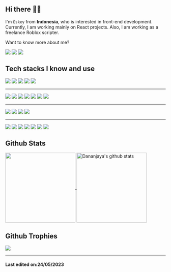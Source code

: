 ## Hi there 👋🏻

I'm `Eskey` from **Indonesia**, who is interested in front-end development. Currently, I am working mainly on React projects. Also, I am working as a freelance Roblox scripter.

Want to know more about me?

  <p>
    <a href="https://www.eskeyz.my.id" target="_blank"><img src="https://img.shields.io/badge/Website-222222?&style=flat-square&logo=About.me&logoColor=white&link=https://www.eskeyz.my.id)](https://www.eskeyz.my.id"></a>
    <a href="https://www.instagram.com/eskeyv_/" target="_blank"><img src="https://img.shields.io/badge/Instagram-222222?&style=flat-square&logo=instagram&logoColor=white&link=https://www.instagram.com/_.sanda._)](https://www.instagram.com/_.sanda._/"></a>
    <a href="https://discord.com/users/541181163155357696"><img src="https://img.shields.io/badge/-Discord-222222?style=flat-square&logo=discord&logoColor=white&link=https://discord.com/users/541181163155357696)](https://discord.com/users/541181163155357696"></a>
  </p>

## Tech stacks I know and use

![](https://img.shields.io/badge/Javascript-323330?style=for-the-badge&logo=Javascript&logoColor=F7DF1E)
![](https://img.shields.io/badge/PHP-777BB4?style=for-the-badge&logo=php&logoColor=white)
![](https://img.shields.io/badge/Lua-2C2D72?style=for-the-badge&logo=lua&logoColor=white)
![](https://img.shields.io/badge/C%23-239120?style=for-the-badge&logo=c-sharp&logoColor=white)
![](https://img.shields.io/badge/Python-3776AB?style=for-the-badge&logo=python&logoColor=white)

---

![](https://img.shields.io/badge/React-20232A?style=for-the-badge&logo=react&logoColor=61DAFB)
![](https://img.shields.io/badge/Node.js-43853D?style=for-the-badge&logo=node.js&logoColor=white)
![](https://img.shields.io/badge/Vue.js-35495E?style=for-the-badge&logo=vue.js&logoColor=4FC08D)
![](https://img.shields.io/badge/Laravel-FF2D20?style=for-the-badge&logo=laravel&logoColor=white)
![](https://img.shields.io/badge/Tailwind_CSS-38B2AC?style=for-the-badge&logo=tailwind-css&logoColor=white)
![](https://img.shields.io/badge/Bootstrap-563D7C?style=for-the-badge&logo=bootstrap&logoColor=white)
![](https://img.shields.io/badge/Sass-CC6699?style=for-the-badge&logo=sass&logoColor=white)

---

![](https://img.shields.io/badge/GIT-E44C30?style=for-the-badge&logo=git&logoColor=white)
![](https://img.shields.io/badge/Hyper-000000?style=for-the-badge&logo=hyper&logoColor=white)
![](https://img.shields.io/badge/GitHub-100000?style=for-the-badge&logo=github&logoColor=white)
![](https://img.shields.io/badge/GitLab-330F63?style=for-the-badge&logo=gitlab&logoColor=orange)

---

![](https://img.shields.io/badge/Visual_Studio-5C2D91?style=for-the-badge&logo=visual%20studio&logoColor=white)
![](https://img.shields.io/badge/Visual_Studio_Code-0078D4?style=for-the-badge&logo=visual%20studio%20code&logoColor=white)
![](https://img.shields.io/badge/Adobe%20after%20affects-CF96FD?style=for-the-badge&logo=Adobe%20after%20effects&logoColor=393665)
![](https://img.shields.io/badge/Adobe%20Photoshop-31A8FF?style=for-the-badge&logo=Adobe%20Photoshop&logoColor=black)
![](https://img.shields.io/badge/Adobe%20Premiere%20Pro-9999FF?style=for-the-badge&logo=Adobe%20Premiere%20Pro&logoColor=white)
![](https://img.shields.io/badge/Figma-F24E1E?style=for-the-badge&logo=figma&logoColor=white)
![](https://img.shields.io/badge/Cheat_engine-003DA5?style=for-the-badge&logoColor=white)

## Github Stats
<a href="https://github.com/Eskeyz">
  <img align="center" src="https://github-readme-stats.vercel.app/api/top-langs/?username=Eskeyz&show_icons=true&theme=dark&langs_count=8&count_private=true&card_width=280" height="220px"/>
</a>
<a href="https://github.com/Eskeyz">
 <img align="center" src="https://github-readme-stats.vercel.app/api?username=Eskeyz&count_private=true&hide=stars&show_icons=true&theme=dark&line_height=27"  alt="Dananjaya's github stats" height="220px" />
</a>

## Github Trophies
<img src="https://github-profile-trophy.vercel.app/?username=Eskeyz&theme=onestar&rank=SSS,SS,S,AAA,AA,A,B,C,SECRET" />

------
#### Last edited on:24/05/2023

